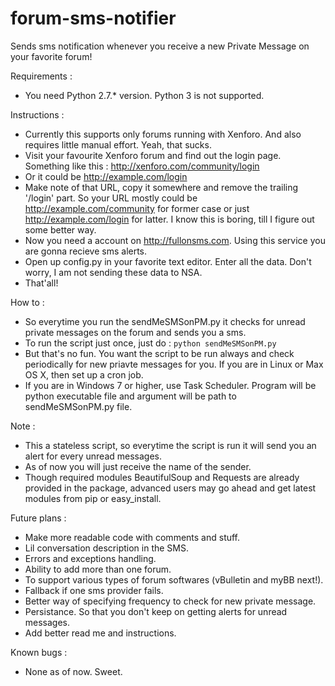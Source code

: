 forum-sms-notifier
==================

Sends sms notification whenever you receive a new Private Message on your favorite forum!

Requirements :
  - You need Python 2.7.* version. Python 3 is not supported.

Instructions :
  - Currently this supports only forums running with Xenforo. And also requires little manual effort. Yeah, that sucks.
  - Visit your favourite Xenforo forum and find out the login page. Something like this : http://xenforo.com/community/login
  - Or it could be http://example.com/login
  - Make note of that URL, copy it somewhere and remove the trailing '/login' part. So your URL mostly could be http://example.com/community for former case or just http://example.com/login for latter. I know this is boring, till I figure out some better way.
  - Now you need a account on http://fullonsms.com. Using this service you are gonna recieve sms alerts.
  - Open up config.py in your favorite text editor. Enter all the data. Don't worry, I am not sending these data to NSA.
  - That'all!

How to :
  - So everytime you run the sendMeSMSonPM.py it checks for unread private messages on the forum and sends you a sms.
  - To run the script just once, just do : 
          ```python sendMeSMSonPM.py```
  - But that's no fun. You want the script to be run always and check periodically for new priavte messages for you. If you are in Linux or Max OS X, then set up a cron job.
  - If you are in Windows 7 or higher, use Task Scheduler. Program will be python executable file and argument will be path to sendMeSMSonPM.py file.


Note :
  - This a stateless script, so everytime the script is run it will send you an alert for every unread messages.
  - As of now you will just receive the name of the sender.
  - Though required modules BeautifulSoup and Requests are already provided in the package, advanced users may go ahead and get latest modules from pip or easy_install.


Future plans : 
  - Make more readable code with comments and stuff.
  - Lil conversation description in the SMS.
  - Errors and exceptions handling.
  - Ability to add more than one forum.
  - To support various types of forum softwares (vBulletin and myBB next!).
  - Fallback if one sms provider fails.
  - Better way of specifying frequency to check for new private message.
  - Persistance. So that you don't keep on getting alerts for unread messages.
  - Add better read me and instructions.

Known bugs :
  - None as of now. Sweet.
  
  
  
